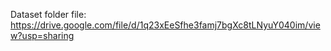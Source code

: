 Dataset folder file:
https://drive.google.com/file/d/1q23xEeSfhe3famj7bgXc8tLNyuY040im/view?usp=sharing
